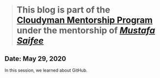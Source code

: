> # This blog is part of the **[Cloudyman Mentorship Program](https://t.co/78sRvCvYiO?amp=1)** under the mentorship of *[Mustafa Saifee](https://www.linkedin.com/in/saifeemustafaq/)*

## Date: May 29, 2020

In this session, we learned about GitHub.
